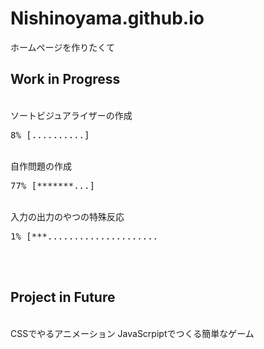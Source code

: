 # Nishinoyama.github.io
ホームページを作りたくて

<h2>Work in Progress</h2><br>
ソートビジュアライザーの作成 <pre>8% [..........]</pre> <br>
自作問題の作成 <pre>77% [*******...]</pre> <br>
入力の出力のやつの特殊反応 <pre>1% [***.....................</pre> <br>

<br>
<h2>Project in Future</h2><br>
CSSでやるアニメーション
JavaScrpiptでつくる簡単なゲーム
